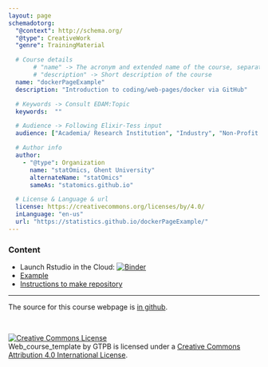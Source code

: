 ```yaml
---
layout: page
schemadotorg:
  "@context": http://schema.org/
  "@type": CreativeWork
  "genre": TrainingMaterial

  # Course details
       # "name" -> The acronym and extended name of the course, separated by " - "
       # "description" -> Short description of the course
  name: "dockerPageExample"
  description: "Introduction to coding/web-pages/docker via GitHub"

  # Keywords -> Consult EDAM:Topic
  keywords:  ""

  # Audience -> Following Elixir-Tess input
  audience: ["Academia/ Research Institution", "Industry", "Non-Profit Organisation", "Healthcare"]

  # Author info
  author:
    - "@type": Organization
      name: "statOmics, Ghent University"
      alternateName: "statOmics"
      sameAs: "statomics.github.io"

  # License & Language & url
  license: https://creativecommons.org/licenses/by/4.0/
  inLanguage: "en-us"
  url: "https://statistics.github.io/dockerPageExample/"
---
```


### Content

- Launch Rstudio in the Cloud: [![Binder](https://mybinder.org/badge_logo.svg)](https://mybinder.org/v2/gh/statomics/dockerPageExample/master?urlpath=rstudio)
- [Example](rmarkdownScripts/01-intro.html)
- [Instructions to make repository](rmarkdownScripts/instructions.html)

---

The source for this course webpage is [in github](https://github.com/statOmics/dockerPageExample).

<br/>

<a rel="license" href="http://creativecommons.org/licenses/by/4.0/"><img alt="Creative Commons License" style="border-width:0" src="https://i.creativecommons.org/l/by/4.0/88x31.png" /></a><br /><span xmlns:dct="http://purl.org/dc/terms/" property="dct:title">Web_course_template</span> by <span xmlns:cc="http://creativecommons.org/ns#" property="cc:attributionName">GTPB</span> is licensed under a <a rel="license" href="http://creativecommons.org/licenses/by/4.0/">Creative Commons Attribution 4.0 International License</a>.
